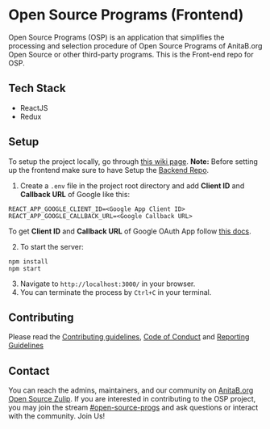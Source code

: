 # Open Source Programs (Frontend)

Open Source Programs (OSP) is an application that simplifies the processing and selection procedure of Open Source Programs of AnitaB.org Open Source or other third-party programs. This is the Front-end repo for OSP.

## Tech Stack

-   ReactJS
-   Redux

## Setup

To setup the project locally, go through [this wiki page](https://github.com/anitab-org/open-source-programs-web/wiki/Fork,-Clone,-Remote-and-Pull-Request).
**Note:** Before setting up the frontend make sure to have Setup the [Backend Repo](https://github.com/anitab-org/open-source-programs-backend).

1. Create a `.env` file in the project root directory and add **Client ID** and **Callback URL** of Google like this:

```
REACT_APP_GOOGLE_CLIENT_ID=<Google App Client ID>
REACT_APP_GOOGLE_CALLBACK_URL=<Google Callback URL>
```
To get **Client ID** and **Callback URL** of Google OAuth App follow [this docs](https://developers.google.com/adwords/api/docs/guides/authentication#create_a_client_id_and_client_secret).

2. To start the server:

```
npm install
npm start
```

3. Navigate to `http://localhost:3000/` in your browser.
4. You can terminate the process by `Ctrl+C` in your terminal.

## Contributing

Please read the [Contributing guidelines](.github/CONTRIBUTING.md), [Code of Conduct](https://github.com/anitab-org/open-source-programs-web/blob/develop/CODE_OF_CONDUCT.md) and [Reporting Guidelines](https://github.com/anitab-org/open-source-programs-web/blob/develop/REPORTING_GUIDELINES.md)

## Contact

You can reach the admins, maintainers, and our community on [AnitaB.org Open Source Zulip](https://anitab-org.zulipchat.com/). If you are interested in contributing to the OSP project, you may join the stream [#open-source-progs](https://anitab-org.zulipchat.com/#narrow/stream/237907-open-source-progs) and ask questions or interact with the community. Join Us!
